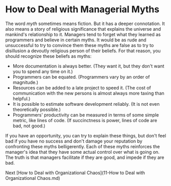 # How to Deal with Managerial Myths

The word *myth* sometimes means fiction. But it has a deeper connotation. It also means a story of religious significance that explains the universe and mankind's relationship to it. Managers tend to forget what they learned as programmers and believe in certain myths. It would be as rude and unsuccessful to try to convince them these myths are false as to try to disillusion a devoutly religious person of their beliefs. For that reason, you should recognize these beliefs as myths:

- More documentation is always better. (They want it, but they don't want you to spend any time on it.)
- Programmers can be equated. (Programmers vary by an order of magnitude.)
- Resources can be added to a late project to speed it. (The cost of communication with the new persons is almost always more taxing than helpful.)
- It is possible to estimate software development reliably. (It is not even theoretically possible.)
- Programmers' productivity can be measured in terms of some simple metric, like lines of code. (If succinctness is power, lines of code are bad, not good.)

If you have an opportunity, you can try to explain these things, but don't feel bad if you have no success and don't damage your reputation by confronting these myths belligerently. Each of these myths reinforces the manager's idea that they have some actual control over what is going on. The truth is that managers facilitate if they are good, and impede if they are bad.

Next [How to Deal with Organizational Chaos](11-How to Deal with Organizational Chaos.md)